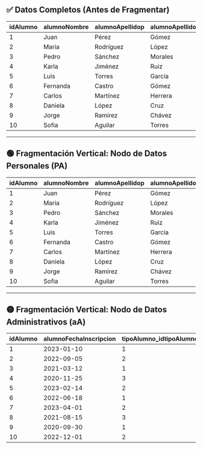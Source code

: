 ## ✅ Datos Completos (Antes de Fragmentar)

| idAlumno | alumnoNombre | alumnoApellidop | alumnoApellidom | alumnoTelefono | alumnoCorreo               | alumnoFechaNac | contactoE_idcontactoE | direccion_idDireccion | alumnoFechaInscripcion | tipoAlumno_idtipoAlumno | nivelAlumno_idnivelAlumno | sucursal_idSucursal |
|------------|--------------|-----------------|-----------------|----------------|-----------------------------|-----------------|------------------------|------------------------|--------------------------|--------------------------|--------------------------|---------------------|
| 1          | Juan         | Pérez           | Gómez           | 5512345678     | juan.perez@gmail.com       | 2002-03-15      | 101                    | 201                    | 2023-01-10              | 1                        | 3                        | 1                   |
| 2          | Maria        | Rodríguez       | López           | 5523456789     | maria.rodriguez@yahoo.com  | 2001-07-20      | 102                    | 202                    | 2022-09-05              | 2                        | 2                        | 1                   |
| 3          | Pedro        | Sánchez         | Morales         | 5534567890     | pedro.sanchez@outlook.com  | 2003-05-11      | 103                    | 203                    | 2021-03-12              | 1                        | 1                        | 2                   |
| 4          | Karla        | Jiménez         | Ruiz            | 5545678901     | karla.jimenez@gmail.com    | 2000-09-30      | 104                    | 204                    | 2020-11-25              | 3                        | 3                        | 1                   |
| 5          | Luis         | Torres          | García          | 5556789012     | luis.torres@live.com       | 2002-12-05      | 105                    | 205                    | 2023-02-14              | 2                        | 2                        | 3                   |
| 6          | Fernanda     | Castro          | Gómez           | 5567890123     | fernanda.castro@gmail.com  | 2001-01-22      | 106                    | 206                    | 2022-06-18              | 1                        | 1                        | 2                   |
| 7          | Carlos       | Martínez        | Herrera         | 5578901234     | carlos.martinez@yahoo.com  | 2004-08-10      | 107                    | 207                    | 2023-04-01              | 2                        | 3                        | 3                   |
| 8          | Daniela      | López           | Cruz            | 5589012345     | daniela.lopez@gmail.com    | 2003-11-11      | 108                    | 208                    | 2021-08-15              | 3                        | 2                        | 1                   |
| 9          | Jorge        | Ramírez         | Chávez          | 5590123456     | jorge.ramirez@outlook.com  | 2000-02-27      | 109                    | 209                    | 2020-09-30              | 1                        | 1                        | 2                   |
| 10         | Sofia        | Aguilar         | Torres          | 5501234567     | sofia.aguilar@gmail.com    | 2002-10-03      | 110                    | 210                    | 2022-12-01              | 2                        | 3                        | 3                   |

---

## 🟢 Fragmentación Vertical: Nodo de Datos Personales (PA)

| idAlumno | alumnoNombre | alumnoApellidop | alumnoApellidom | alumnoTelefono | alumnoCorreo               | alumnoFechaNac | contactoE_idcontactoE | direccion_idDireccion |
|------------|--------------|-----------------|-----------------|----------------|-----------------------------|-----------------|------------------------|------------------------|
| 1          | Juan         | Pérez           | Gómez           | 5512345678     | juan.perez@gmail.com       | 2002-03-15      | 101                    | 201                    |
| 2          | Maria        | Rodríguez       | López           | 5523456789     | maria.rodriguez@yahoo.com  | 2001-07-20      | 102                    | 202                    |
| 3          | Pedro        | Sánchez         | Morales         | 5534567890     | pedro.sanchez@outlook.com  | 2003-05-11      | 103                    | 203                    |
| 4          | Karla        | Jiménez         | Ruiz            | 5545678901     | karla.jimenez@gmail.com    | 2000-09-30      | 104                    | 204                    |
| 5          | Luis         | Torres          | García          | 5556789012     | luis.torres@live.com       | 2002-12-05      | 105                    | 205                    |
| 6          | Fernanda     | Castro          | Gómez           | 5567890123     | fernanda.castro@gmail.com  | 2001-01-22      | 106                    | 206                    |
| 7          | Carlos       | Martínez        | Herrera         | 5578901234     | carlos.martinez@yahoo.com  | 2004-08-10      | 107                    | 207                    |
| 8          | Daniela      | López           | Cruz            | 5589012345     | daniela.lopez@gmail.com    | 2003-11-11      | 108                    | 208                    |
| 9          | Jorge        | Ramírez         | Chávez          | 5590123456     | jorge.ramirez@outlook.com  | 2000-02-27      | 109                    | 209                    |
| 10         | Sofia        | Aguilar         | Torres          | 5501234567     | sofia.aguilar@gmail.com    | 2002-10-03      | 110                    | 210                    |

---

## 🟡 Fragmentación Vertical: Nodo de Datos Administrativos (aA)

| idAlumno | alumnoFechaInscripcion | tipoAlumno_idtipoAlumno | nivelAlumno_idnivelAlumno | sucursal_idSucursal |
|------------|--------------------------|--------------------------|----------------------------|---------------------|
| 1          | 2023-01-10              | 1                        | 3                        | 1                   |
| 2          | 2022-09-05              | 2                        | 2                        | 1                   |
| 3          | 2021-03-12              | 1                        | 1                        | 2                   |
| 4          | 2020-11-25              | 3                        | 3                        | 1                   |
| 5          | 2023-02-14              | 2                        | 2                        | 3                   |
| 6          | 2022-06-18              | 1                        | 1                        | 2                   |
| 7          | 2023-04-01              | 2                        | 3                        | 3                   |
| 8          | 2021-08-15              | 3                        | 2                        | 1                   |
| 9          | 2020-09-30              | 1                        | 1                        | 2                   |
| 10         | 2022-12-01              | 2                        | 3                        | 3                   |
